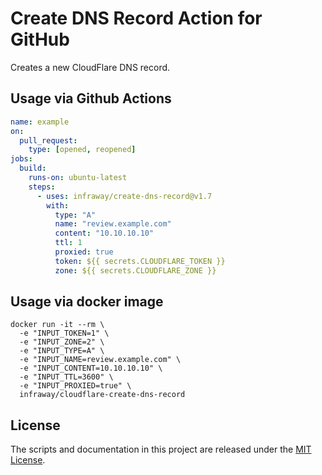 # Create DNS Record Action for GitHub

Creates a new CloudFlare DNS record.

## Usage via Github Actions

```yaml
name: example
on:
  pull_request:
    type: [opened, reopened]
jobs:
  build:
    runs-on: ubuntu-latest
    steps:
      - uses: infraway/create-dns-record@v1.7
        with:
          type: "A"
          name: "review.example.com"
          content: "10.10.10.10"
          ttl: 1
          proxied: true
          token: ${{ secrets.CLOUDFLARE_TOKEN }}
          zone: ${{ secrets.CLOUDFLARE_ZONE }}
```

## Usage via docker image

```shell script
docker run -it --rm \
  -e "INPUT_TOKEN=1" \
  -e "INPUT_ZONE=2" \
  -e "INPUT_TYPE=A" \
  -e "INPUT_NAME=review.example.com" \
  -e "INPUT_CONTENT=10.10.10.10" \
  -e "INPUT_TTL=3600" \
  -e "INPUT_PROXIED=true" \
  infraway/cloudflare-create-dns-record 
```

## License

The scripts and documentation in this project are released under the [MIT License](LICENSE).

